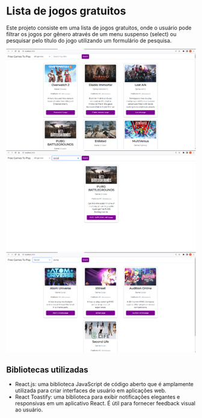 # Lista de jogos gratuitos

Este projeto consiste em uma lista de jogos gratuitos, onde o usuário pode filtrar os jogos por gênero através de um menu suspenso (select) ou pesquisar pelo título do jogo utilizando um formulário de pesquisa.

![Captura de tela da lista de jogos](./uploads/readme/gamelist1.png)
![Captura de tela do filtro por gênero](./uploads/readme/gamelist2.png)
![Captura de tela da pesquisa por título](./uploads/readme/gamelist3.png)

## Bibliotecas utilizadas

- React.js: uma biblioteca JavaScript de código aberto que é amplamente utilizada para criar interfaces de usuário em aplicações web.
- React Toastify: uma biblioteca para exibir notificações elegantes e responsivas em um aplicativo React. É útil para fornecer feedback visual ao usuário.

